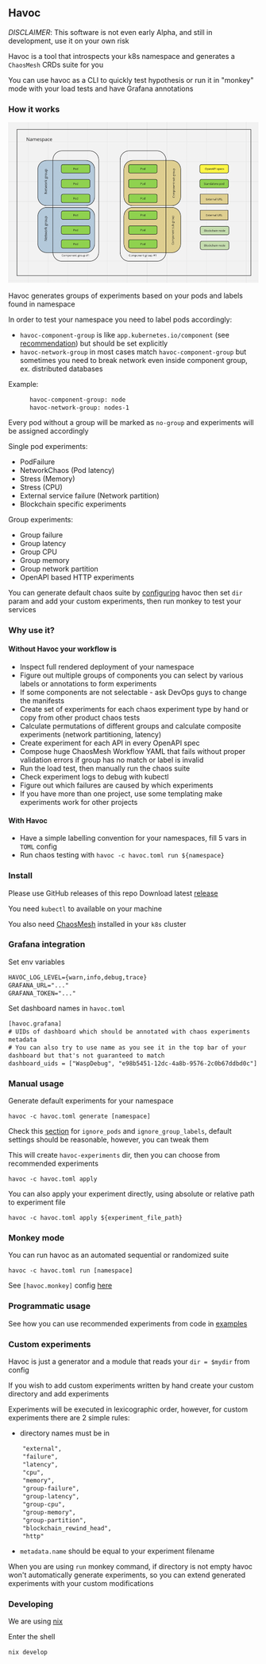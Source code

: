 ## Havoc

*DISCLAIMER*: This software is not even early Alpha, and still in development, use it on your own risk

Havoc is a tool that introspects your k8s namespace and generates a `ChaosMesh` CRDs suite for you

You can use havoc as a CLI to quickly test hypothesis or run it in "monkey" mode with your load tests and have Grafana annotations


### How it works

![img.png](img.png)

Havoc generates groups of experiments based on your pods and labels found in namespace

In order to test your namespace you need to label pods accordingly:
- `havoc-component-group` is like `app.kubernetes.io/component` (see [recommendation](https://kubernetes.io/docs/concepts/overview/working-with-objects/common-labels/)) but should be set explicitly
- `havoc-network-group` in most cases match `havoc-component-group` but sometimes you need to break network even inside component group, ex. distributed databases

Example:
```
      havoc-component-group: node
      havoc-network-group: nodes-1
```

Every pod without a group will be marked as `no-group` and experiments will be assigned accordingly

Single pod experiments:

- PodFailure
- NetworkChaos (Pod latency)
- Stress (Memory)
- Stress (CPU)
- External service failure (Network partition)
- Blockchain specific experiments

Group experiments:

- Group failure
- Group latency
- Group CPU
- Group memory
- Group network partition
- OpenAPI based HTTP experiments

You can generate default chaos suite by [configuring](havoc.toml) havoc then set `dir` param and add your custom experiments, then run monkey to test your services

### Why use it?
#### Without Havoc your workflow is
- Inspect full rendered deployment of your namespace
- Figure out multiple groups of components you can select by various labels or annotations to form experiments
- If some components are not selectable - ask DevOps guys to change the manifests
- Create set of experiments for each chaos experiment type by hand or copy from other product chaos tests
- Calculate permutations of different groups and calculate composite experiments (network partitioning, latency)
- Create experiment for each API in every OpenAPI spec
- Compose huge ChaosMesh Workflow YAML that fails without proper validation errors if group has no match or label is invalid
- Run the load test, then manually run the chaos suite
- Check experiment logs to debug with kubectl
- Figure out which failures are caused by which experiments
- If you have more than one project, use some templating make experiments work for other projects

#### With Havoc
- Have a simple labelling convention for your namespaces, fill 5 vars in `TOML` config
- Run chaos testing with `havoc -c havoc.toml run ${namespace}`

### Install

Please use GitHub releases of this repo
Download latest [release](https://github.com/smartcontractkit/havoc/releases)

You need `kubectl` to available on your machine

You also need [ChaosMesh](https://chaos-mesh.org/) installed in your `k8s` cluster

### Grafana integration
Set env variables
```
HAVOC_LOG_LEVEL={warn,info,debug,trace}
GRAFANA_URL="..."
GRAFANA_TOKEN="..."
```

Set dashboard names in `havoc.toml`
```
[havoc.grafana]
# UIDs of dashboard which should be annotated with chaos experiments metadata
# You can also try to use name as you see it in the top bar of your dashboard but that's not guaranteed to match
dashboard_uids = ["WaspDebug", "e98b5451-12dc-4a8b-9576-2c0b67ddbd0c"]
```

### Manual usage

Generate default experiments for your namespace

```
havoc -c havoc.toml generate [namespace]
```

Check this [section](havoc.toml) for `ignore_pods` and `ignore_group_labels`, default settings should be reasonable, however, you can tweak them

This will create `havoc-experiments` dir, then you can choose from recommended experiments

```
havoc -c havoc.toml apply
```

You can also apply your experiment directly, using absolute or relative path to experiment file
```
havoc -c havoc.toml apply ${experiment_file_path}
```

### Monkey mode
You can run havoc as an automated sequential or randomized suite
```
havoc -c havoc.toml run [namespace]
```
See `[havoc.monkey]` config [here](havoc.toml)

### Programmatic usage

See how you can use recommended experiments from code in [examples](examples)

### Custom experiments

Havoc is just a generator and a module that reads your `dir = $mydir` from config

If you wish to add custom experiments written by hand create your custom directory and add experiments

Experiments will be executed in lexicographic order, however, for custom experiments there are 2 simple rules:
- directory names must be in 
```
    "external",
    "failure",
    "latency",
    "cpu",
    "memory",
    "group-failure",
    "group-latency",
    "group-cpu",
    "group-memory",
    "group-partition",
    "blockchain_rewind_head",
    "http"
```
- `metadata.name` should be equal to your experiment filename

When you are using `run` monkey command, if directory is not empty havoc won't automatically generate experiments, so you can extend generated experiments with your custom modifications

### Developing

We are using [nix](https://nixos.org/)

Enter the shell

```
nix develop
```
